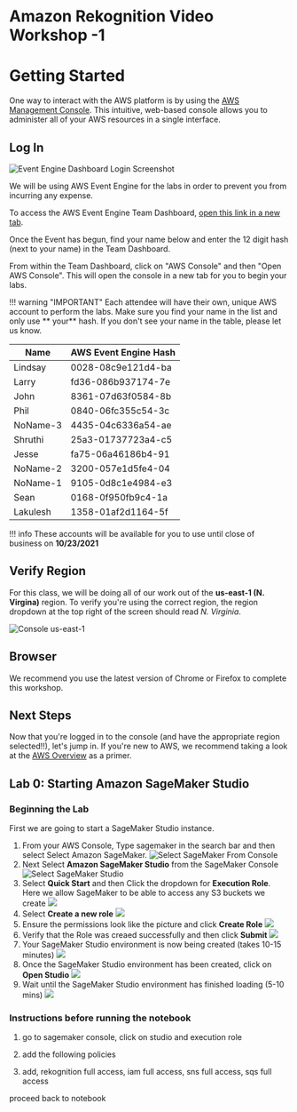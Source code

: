 # Amazon Rekognition Video Workshop -1

# Getting Started

One way to interact with the AWS platform is by using the [AWS Management Console](https://aws.amazon.com/console/). This intuitive, web-based console allows you to administer all of your AWS resources in a single interface.

## Log In

![Event Engine Dashboard Login Screenshot](img/ee-dashboard-login.jpg)

We will be using AWS Event Engine for the labs in order to prevent you from incurring any expense.

To access the AWS Event Engine Team Dashboard, [open this link in a new tab](https://dashboard.eventengine.run/).

Once the Event has begun, find your name below and enter the 12 digit hash (next to your name) in the Team Dashboard.

From within the Team Dashboard, click on "AWS Console" and then "Open AWS Console". This will open the console in a new tab for you to begin your labs.


!!! warning "IMPORTANT"
    Each attendee will have their own, unique AWS account to perform the labs. Make sure you find your name in the list and only use ** your** hash.  If you don't see your name in the table, please let us know.


| Name              | AWS Event Engine Hash |
| ----------------- | ---------------------- |
| Lindsay | 0028-08c9e121d4-ba |
| Larry | fd36-086b937174-7e |
| John | 8361-07d63f0584-8b |
| Phil | 0840-06fc355c54-3c |
| NoName-3 | 4435-04c6336a54-ae |
| Shruthi | 25a3-01737723a4-c5 |
| Jesse | fa75-06a46186b4-91 |
| NoName-2 | 3200-057e1d5fe4-04 |
| NoName-1 | 9105-0d8c1e4984-e3 |
| Sean | 0168-0f950fb9c4-1a |
| Lakulesh | 1358-01af2d1164-5f |

!!! info
    These accounts will be available for you to use until close of business on **10/23/2021**

## Verify Region

For this class, we will be doing all of our work out of the **us-east-1 (N. Virgina)** region. To verify you're using the correct region, the region dropdown at the top right of the screen should read _N. Virginia_.

![Console us-east-1](img/region-selection.png)

## Browser

We recommend you use the latest version of Chrome or Firefox to complete this workshop.

## Next Steps

Now that you're logged in to the console (and have the appropriate region selected!!), let's jump in. If you're new to AWS, we recommend taking a look at the [AWS Overview](overview.md) as a primer.




## Lab 0: Starting Amazon SageMaker Studio

<!--
<img align="left" src="img/eyecatch_sagemaker.png"></br></br>
-->

### Beginning the Lab

First we are going to start a SageMaker Studio instance. 

1. From your AWS Console, Type sagemaker in the search bar and then select Select Amazon SageMaker.
![Select SageMaker From Console](img/01-select-sm-console.png)
2. Next Select **Amazon SageMaker Studio** from the SageMaker Console
![Select SageMaker Studio](img/02-select-smstudio.png)
3. Select **Quick Start** and then Click the dropdown for **Execution Role**. Here we allow SageMaker to be able to access any S3 buckets we create 
![](img/03-smstudio-quickstart.png)
4. Select **Create a new role**
![](img/04-smstudio-iam-newrole.png)
5. Ensure the permissions look like the picture and click **Create Role**
![](img/05-smstudio-create-iam-role.png)
6. Verify that the Role was creaed successfully and then click **Submit**
![](img/06-smstudio-create-role-success.png)
7. Your SageMaker Studio environment is now being created (takes 10-15 minutes)
![](img/07-smstudio-create-pending.png)
8. Once the SageMaker Studio environment has been created, click on **Open Studio**
![](img/09-sm-open-studio.png)
9. Wait until the SageMaker Studio environment has finished loading (5-10 mins)
![](img/10-smstudio-loading.png)


### Instructions before running the notebook

1. go to sagemaker console, click on studio and execution role

2. add the following policies 

3. add, rekognition full access, iam full access, sns full access, sqs full access 


proceed back to notebook